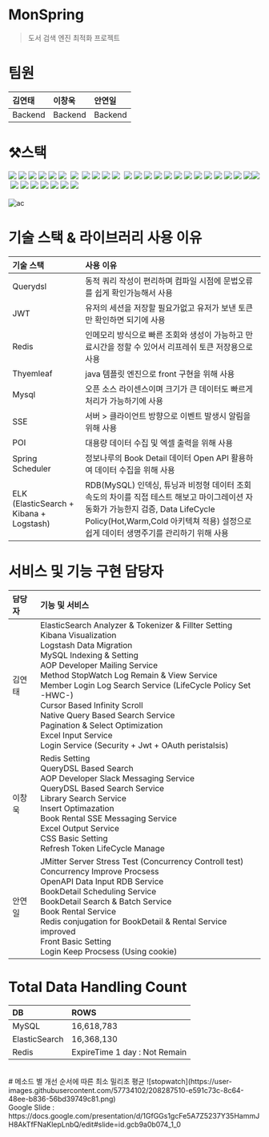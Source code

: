 # MonSpring
> 도서 검색 엔진 최적화 프로젝트
# 팀원

|김연태|이창욱|안연일|
|:--|:--|:--|
|Backend|Backend|Backend|
# ⚒스택
<img src="https://img.shields.io/badge/Java-007396?style=for-the-badge&logo=Java&logoColor=white">&nbsp;<img src="https://img.shields.io/badge/html5-E34F26?style=for-the-badge&logo=html5&logoColor=white">&nbsp;<img src="https://img.shields.io/badge/javascript-F7DF1E?style=for-the-badge&logo=javascript&logoColor=black">&nbsp;<img src="https://img.shields.io/badge/mysql-4479A1?style=for-the-badge&logo=mysql&logoColor=white">&nbsp;<img src="https://img.shields.io/badge/springboot-6DB33F?style=for-the-badge&logo=springboot&logoColor=white">&nbsp;<img src="https://img.shields.io/badge/redis-A41E11?style=for-the-badge&logo=redis&logoColor=white">&nbsp;
<img src="https://img.shields.io/badge/bootstrap-7952B3?style=for-the-badge&logo=bootstrap&logoColor=white">&nbsp;
<img src="https://img.shields.io/badge/Chocolatey-011A6A?style=for-the-badge&logo=Chocolatey&logoColor=white">&nbsp;<img src="https://img.shields.io/badge/CSS3-1572B6?style=for-the-badge&logo=CSS3&logoColor=white">&nbsp;<img src="https://img.shields.io/badge/elasticsearch-005571?style=for-the-badge&logo=elasticsearch&logoColor=white">&nbsp;<img src="https://img.shields.io/badge/Logstash-005571?style=for-the-badge&logo=Logstash&logoColor=white">&nbsp;
<img src="https://img.shields.io/badge/Kibana-005571?style=for-the-badge&logo=Kibana&logoColor=white">&nbsp;<img src="https://img.shields.io/badge/Thymeleaf-005F0F?style=for-the-badge&logo=Thymeleaf&logoColor=white">&nbsp;<img src="https://img.shields.io/badge/Apache Tomcat-F8DC75?style=for-the-badge&logo=Apache Tomcat&logoColor=white">&nbsp;<img src="https://img.shields.io/badge/JSON-000000?style=for-the-badge&logo=JSON&logoColor=white">&nbsp;<img src="https://img.shields.io/badge/JSON Web Tokens-000000?style=for-the-badge&logo=JSON Web Tokens&logoColor=white">&nbsp;<img src="https://img.shields.io/badge/Gradle-02303A?style=for-the-badge&logo=Gradle&logoColor=white">&nbsp;<img src="https://img.shields.io/badge/JetBrains-000000?style=for-the-badge&logo=JetBrains&logoColor=white">&nbsp;<img src="https://img.shields.io/badge/QueryDSL-0769AD?style=for-the-badge&logo=jQuery&logoColor=white">&nbsp;<img src="https://img.shields.io/badge/Microsoft Excel-217346?style=for-the-badge&logo=Microsoft Excel&logoColor=white">&nbsp;<img src="https://img.shields.io/badge/kakao login-FFCD00?style=for-the-badge&logo=kakao&logoColor=black">&nbsp;<img src="https://img.shields.io/badge/Git-F05032?style=for-the-badge&logo=Git&logoColor=white">&nbsp;<img src="https://img.shields.io/badge/GitHub-181717?style=for-the-badge&logo=GitHub&logoColor=white">&nbsp;<img src="https://img.shields.io/badge/Gmail-EA4335?style=for-the-badge&logo=Gmail&logoColor=white"><img src="https://img.shields.io/badge/Google Drive-4285F4?style=for-the-badge&logo=Google Drive&logoColor=white">&nbsp;<img src="https://img.shields.io/badge/Slack-4A154B?style=for-the-badge&logo=Slack&logoColor=white">&nbsp;<img src="https://img.shields.io/badge/Spring Security-6DB33F?style=for-the-badge&logo=Spring Security&logoColor=white">&nbsp;<img src="https://img.shields.io/badge/Windows-0078D6?style=for-the-badge&logo=Windows&logoColor=white">&nbsp;<img src="https://img.shields.io/badge/Postman-FF6C37?style=for-the-badge&logo=Postman&logoColor=white">&nbsp;<img src="https://img.shields.io/badge/Visual Studio Code-007ACC?style=for-the-badge&logo=Visual Studio Code&logoColor=white">&nbsp;<img src="https://img.shields.io/badge/SSE-007ACC?style=for-the-badge&logo=SSE&logoColor=white">&nbsp;<img src="https://img.shields.io/badge/POI-A41E11?style=for-the-badge&logo=POI&logoColor=white"><br>
<br />
![ac](https://user-images.githubusercontent.com/90178632/207832166-6ff6ccac-b284-4aa6-a3ba-e3a61d42ab46.png)
# 기술 스택 & 라이브러리 사용 이유
|기술 스택| 사용 이유|
|:--|:--|
|Querydsl|동적 쿼리 작성이 편리하며 컴파일 시점에 문법오류를 쉽게 확인가능해서 사용|
|JWT|유저의 세션을 저장할 필요가없고 유저가 보낸 토큰만 확인하면 되기에 사용|
|Redis|인메모리 방식으로 빠른 조회와 생성이 가능하고 만료시간을 정할 수 있어서 리프레쉬 토큰 저장용으로 사용|
|Thyemleaf|java 템플릿 엔진으로 front 구현을 위해 사용|
|Mysql|오픈 소스 라이센스이며 크기가 큰 데이터도 빠르게 처리가 가능하기에 사용|
|SSE|서버 > 클라이언트 방향으로 이벤트 발생시 알림을 위해 사용|
|POI|대용량 데이터 수집 및 엑셀 출력을 위해 사용|
|Spring Scheduler	|정보나루의 Book Detail 데이터 Open API 활용하여 데이터 수집을 위해 사용|
|ELK <br/>(ElasticSearch + Kibana + Logstash)|RDB(MySQL) 인덱싱, 튜닝과 비정형 데이터 조회 속도의 차이를 직접 테스트 해보고 마이그레이션 자동화가 가능한지 검증, Data LifeCycle Policy(Hot,Warm,Cold 아키텍쳐 적용) 설정으로 쉽게 데이터 생명주기를 관리하기 위해 사용|
# 서비스 및 기능 구현 담당자
|담당자|기능 및 서비스|
|:--|:--|
|김연태|ElasticSearch Analyzer & Tokenizer & Fillter Setting<br/>Kibana Visualization<br/>Logstash Data Migration<br/>MySQL Indexing & Setting<br/>AOP Developer Mailing Service<br/>Method StopWatch Log Remain & View Service<br/>Member Login Log Search Service (LifeCycle Policy Set -HWC-)<br/>Cursor Based Infinity Scroll<br/>Native Query Based Search Service<br/>Pagination & Select Optimization<br/>Excel Input Service<br/>Login Service (Security + Jwt + OAuth peristalsis)|
|이창욱|Redis Setting<br/>QueryDSL Based Search<br/>AOP Developer Slack Messaging Service<br/>QueryDSL Based Search Service<br/>Library Search Service<br/>Insert Optimazation<br/>Book Rental SSE Messaging Service<br/>Excel Output Service<br/>CSS Basic Setting<br/>Refresh Token LifeCycle Manage|
|안연일|JMitter Server Stress Test (Concurrency Controll test)<br/>Concurrency Improve Procsess<br/>OpenAPI Data Input RDB Service<br/>BookDetail Scheduling Service<br/>BookDetail Search & Batch Service<br/>Book Rental Service<br/>Redis conjugation for BookDetail & Rental Service improved<br/>Front Basic Setting<br/>Login Keep Procsess (Using cookie)|
# Total Data Handling Count
|DB|ROWS|
|:--|:--|
|MySQL|16,618,783|
|ElasticSearch|16,368,130|
|Redis|ExpireTime 1 day : Not Remain|
<br />
# 메소드 별 개선 순서에 따른 최소 밀리초 평균  
![stopwatch](https://user-images.githubusercontent.com/57734102/208287510-e591c73c-8c64-48ee-b836-56bd39749c81.png)
<br />
Google Slide : https://docs.google.com/presentation/d/1GfGGs1gcFe5A7Z5237Y35HammJH8AkTfFNaKlepLnbQ/edit#slide=id.gcb9a0b074_1_0

